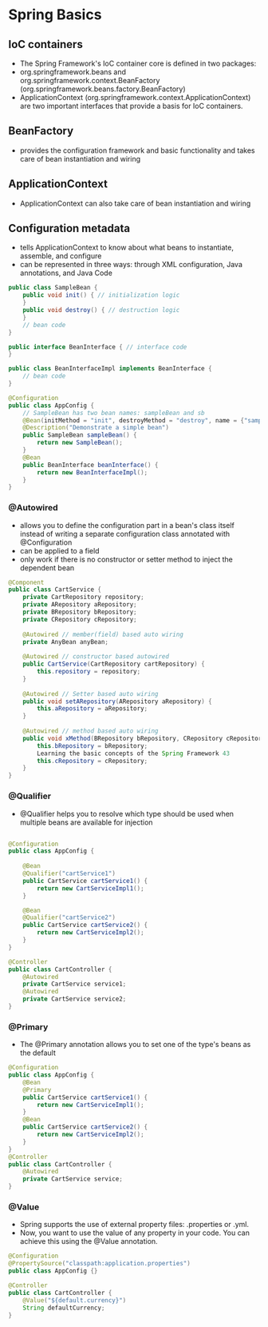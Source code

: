 # Spring Basics

## IoC containers
- The Spring Framework's IoC container core is defined in two packages: 
- org.springframework.beans and org.springframework.context.BeanFactory (org.springframework.beans.factory.BeanFactory) 
- ApplicationContext (org.springframework.context.ApplicationContext) are two important interfaces that provide a basis for IoC containers.

## BeanFactory
- provides the configuration framework and basic functionality and takes care of bean instantiation and wiring

## ApplicationContext
- ApplicationContext can also take care of bean instantiation and wiring

## Configuration metadata
- tells ApplicationContext to know about what beans to instantiate, assemble, and configure
- can be represented in three ways: through XML configuration, Java annotations, and Java Code

```java
public class SampleBean {
    public void init() { // initialization logic 
    }
    public void destroy() { // destruction logic 
    }
    // bean code
}

public interface BeanInterface { // interface code 
}

public class BeanInterfaceImpl implements BeanInterface {
    // bean code
}

@Configuration
public class AppConfig {
    // SampleBean has two bean names: sampleBean and sb
    @Bean(initMethod = "init", destroyMethod = "destroy", name = {"sampleBean", "sb"})
    @Description("Demonstrate a simple bean")
    public SampleBean sampleBean() {
        return new SampleBean();
    }
    @Bean
    public BeanInterface beanInterface() {
        return new BeanInterfaceImpl();
    }
}
```

### @Autowired
- allows you to define the configuration part in a bean's class itself instead of writing a separate configuration class annotated with @Configuration
- can be applied to a field
- only work if there is no constructor or setter method to inject the dependent bean

```java
@Component
public class CartService {
    private CartRepository repository;
    private ARepository aRepository;
    private BRepository bRepository;
    private CRepository cRepository;
    
    @Autowired // member(field) based auto wiring
    private AnyBean anyBean;
    
    @Autowired // constructor based autowired
    public CartService(CartRepository cartRepository) {
        this.repository = repository;
    }
    
    @Autowired // Setter based auto wiring
    public void setARepository(ARepository aRepository) {
        this.aRepository = aRepository;
    }
    
    @Autowired // method based auto wiring
    public void xMethod(BRepository bRepository, CRepository cRepository) {
        this.bRepository = bRepository;
        Learning the basic concepts of the Spring Framework 43
        this.cRepository = cRepository;
    }
}
```
### @Qualifier
- @Qualifier helps you to resolve which type should be used when multiple beans are available for injection

``` java

@Configuration
public class AppConfig {
    
    @Bean
    @Qualifier("cartService1")
    public CartService cartService1() {
        return new CartServiceImpl1();
    }

    @Bean
    @Qualifier("cartService2")
    public CartService cartService2() {
        return new CartServiceImpl2();
    }
}

@Controller
public class CartController {
    @Autowired
    private CartService service1;
    @Autowired
    private CartService service2;
}


```
### @Primary
- The @Primary annotation allows you to set one of the type's beans as the default

``` java
@Configuration
public class AppConfig {
    @Bean
    @Primary
    public CartService cartService1() {
        return new CartServiceImpl1();
    }
    @Bean
    public CartService cartService2() {
        return new CartServiceImpl2();
    }
}
@Controller
public class CartController {
    @Autowired
    private CartService service;
}
```

### @Value
- Spring supports the use of external property files: <xyz>.properties or <xyz>.yml.
- Now, you want to use the value of any property in your code. You can achieve this using the @Value annotation.
   
```java
@Configuration
@PropertySource("classpath:application.properties")
public class AppConfig {}

@Controller
public class CartController {
    @Value("${default.currency}")
    String defaultCurrency;
} 
    
```
